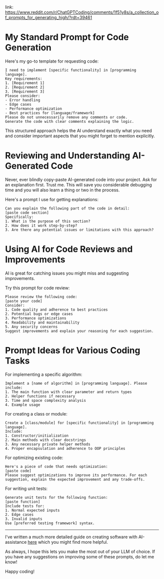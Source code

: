 link: https://www.reddit.com/r/ChatGPTCoding/comments/1f51y8s/a_collection_of_prompts_for_generating_high/?rdt=39461
# My Standard Prompt for Code Generation

Here's my go-to template for requesting code:

```
I need to implement [specific functionality] in [programming language].
Key requirements:
1. [Requirement 1]
2. [Requirement 2]
3. [Requirement 3]
Please consider:
- Error handling
- Edge cases
- Performance optimization
- Best practices for [language/framework]
Please do not unnecessarily remove any comments or code.
Generate the code with clear comments explaining the logic.
```

This structured approach helps the AI understand exactly what you need and consider important aspects that you might forget to mention explicitly.

# Reviewing and Understanding AI-Generated Code

Never, ever blindly copy-paste AI-generated code into your project. Ask for an explanation first. Trust me. This will save you considerable debugging time and you will also learn a thing or two in the process.

Here's a prompt I use for getting explanations:

```
Can you explain the following part of the code in detail:
[paste code section]
Specifically:
1. What is the purpose of this section?
2. How does it work step-by-step?
3. Are there any potential issues or limitations with this approach?
```

# Using AI for Code Reviews and Improvements

AI is great for catching issues you might miss and suggesting improvements.

Try this prompt for code review:

```
Please review the following code:
[paste your code]
Consider:
1. Code quality and adherence to best practices
2. Potential bugs or edge cases
3. Performance optimizations
4. Readability and maintainability
5. Any security concerns
Suggest improvements and explain your reasoning for each suggestion.
```

# Prompt Ideas for Various Coding Tasks

For implementing a specific algorithm:

```
Implement a [name of algorithm] in [programming language]. Please include:
1. The main function with clear parameter and return types
2. Helper functions if necessary
3. Time and space complexity analysis
4. Example usage
```

For creating a class or module:

```
Create a [class/module] for [specific functionality] in [programming language].
Include:
1. Constructor/initialization
2. Main methods with clear docstrings
3. Any necessary private helper methods
4. Proper encapsulation and adherence to OOP principles
```

For optimizing existing code:

```
Here's a piece of code that needs optimization:
[paste code]
Please suggest optimizations to improve its performance. For each suggestion, explain the expected improvement and any trade-offs.
```

For writing unit tests:

```
Generate unit tests for the following function:
[paste function]
Include tests for:
1. Normal expected inputs
2. Edge cases
3. Invalid inputs
Use [preferred testing framework] syntax.
```

---

I've written a much more detailed guide on creating software with AI-assistance [here](https://aalapdavjekar.medium.com/02484af85dd7) which you might find more helpful.

As always, I hope this lets you make the most out of your LLM of choice. If you have any suggestions on improving some of these prompts, do let me know!

Happy coding!